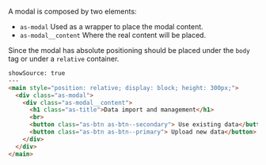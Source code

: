 A modal is composed by two elements:

- `as-modal` Used as a wrapper to place the modal content.
- `as-modal__content` Where the real content will be placed.

Since the modal has absolute positioning should be placed under the `body` tag or under a `relative` container.

```html
showSource: true
---
<main style="position: relative; display: block; height: 300px;">
  <div class="as-modal">
    <div class="as-modal__content">
      <h1 class="as-title">Data import and management</h1>
      <br>
      <button class="as-btn as-btn--secondary"> Use existing data</button>
      <button class="as-btn as-btn--primary"> Upload new data</button>
    </div>
  </div>
</main>
```
